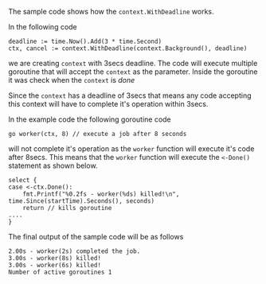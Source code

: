 The sample code shows how the `context.WithDeadline` works.

In the following code 
```
deadline := time.Now().Add(3 * time.Second)
ctx, cancel := context.WithDeadline(context.Background(), deadline)
```
we are creating `context` with 3secs deadline. The code will execute multiple
goroutine that will accept the `context` as the parameter. Inside the goroutine
it was check when the `context` is _done_ 

Since the `context` has a deadline of 3secs that means any code accepting this context 
will have to complete it's operation within 3secs.

In the example code the following goroutine code

```
go worker(ctx, 8) // execute a job after 8 seconds
```

will not complete it's operation as the `worker` function will execute it's code
after 8secs. This means that the `worker` function will execute the `<-Done()` 
statement as shown below.

```
select {
case <-ctx.Done():
    fmt.Printf("%0.2fs - worker(%ds) killed!\n", time.Since(startTime).Seconds(), seconds)
    return // kills goroutine
....
}
```

The final output of the sample code will be as follows

```
2.00s - worker(2s) completed the job.
3.00s - worker(8s) killed!
3.00s - worker(6s) killed!
Number of active goroutines 1
```
